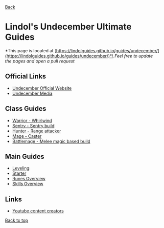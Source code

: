[Back](../)

# Lindol's Undecember Ultimate Guides

*This page is located at [https://lindolguides.github.io/guides/undecember/](https://lindolguides.github.io/guides/undecember/)*\
*Feel free to update the pages and open a pull request*


## Official Links
- [Undecember Official Website](https://undecember.line.games/)
- [Undecember Media](https://undecember.line.games/#sixPage)

## Class Guides
- [Warrior - Whirlwind](./)
- [Sentry - Sentry build](./)
- [Hunter - Range attacker](./)
- [Mage - Caster](./)
- [Battlemage - Melee magic based build](./)

## Main Guides
- [Leveling](./leveling/)
- [Starter](./)
- [Runes Overview](./runes/)
- [Skills Overview](./)

## Links
- [Youtube content creators](./)


[Back to top](./#)
